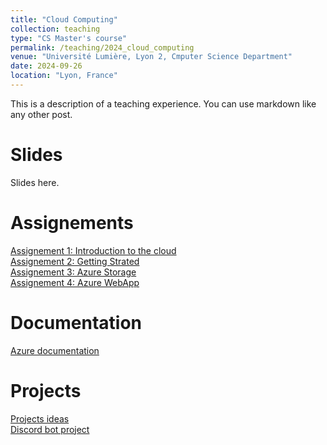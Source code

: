 ```yaml
---
title: "Cloud Computing"
collection: teaching
type: "CS Master's course"
permalink: /teaching/2024_cloud_computing
venue: "Université Lumière, Lyon 2, Cmputer Science Department"
date: 2024-09-26
location: "Lyon, France"
---
```


This is a description of a teaching experience. You can use markdown like any other post.

Slides
======
Slides here.

Assignements
======
[Assignement 1: Introduction to the cloud](../files/2024_cloud_computing/00-Getting_started_with_the_cloud.html)  
[Assignement 2: Getting Strated](../files/2024_cloud_computing/01-Getting_started.html)  
[Assignement 3: Azure Storage](../files/2024_cloud_computing/02-Blob_storage.html)  
[Assignement 4: Azure WebApp](../files/2024_cloud_computing/03-Azure_webapp.html)  

Documentation
======
[Azure documentation](https://learn.microsoft.com/fr-fr/azure/?product=popular)

Projects
======
[Projects ideas](../files/2024_cloud_computing/00-Projects_ideas.html)  
[Discord bot project](../files/2024_cloud_computing/discord_bot_project.html)